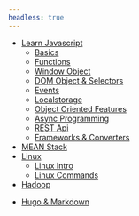 ```yaml
---
headless: true
---
```

<!-- - [Home](/docs/) -->
- [Learn Javascript](/docs/javascript/basics)
    - [Basics](/docs/javascript/basics)
    - [Functions](/docs/javascript/functions)
    - [Window Object](/docs/javascript/window-object)
    - [DOM Object & Selectors](/docs/javascript/dom-object-selectors)
    - [Events](/docs/javascript/events)
    - [Localstorage](/docs/javascript/localstorage)
    - [Object Oriented Features](/docs/javascript/object-oriented)
    - [Async Programming](/docs/javascript/async-programming)
    - [REST Api](/docs/javascript/rest-api)
    - [Frameworks & Converters](/docs/javascript/frameworks-converters)
- [MEAN Stack](/docs/mean_stack/nodejs)
    <!-- - [Node JS](/docs/mean_stack/nodejs) -->
- [Linux](/docs/linux/linux-intro)
    - [Linux Intro](/docs/linux/linux-intro)
    - [Linux Commands](/docs/linux/linux-commands)
- [Hadoop](/docs/hadoop-intro)
<!-- - [Python](/docs/python) -->
- [Hugo & Markdown](/docs/hugo-markdown)